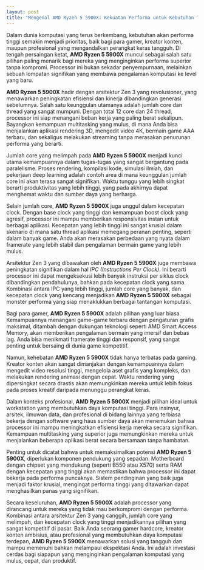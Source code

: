```yaml
---
layout: post
title: "Mengenal AMD Ryzen 5 5900X: Kekuatan Performa untuk Kebutuhan Tinggi"
---
```


Dalam dunia komputasi yang terus berkembang, kebutuhan akan performa tinggi semakin menjadi prioritas, baik bagi para gamer, kreator konten, maupun profesional yang mengandalkan perangkat keras tangguh. Di tengah persaingan ketat, **AMD Ryzen 5 5900X** muncul sebagai salah satu pilihan paling menarik bagi mereka yang menginginkan performa superior tanpa kompromi. Processor ini bukan sekadar penyempurnaan, melainkan sebuah lompatan signifikan yang membawa pengalaman komputasi ke level yang baru.

**AMD Ryzen 5 5900X** hadir dengan arsitektur Zen 3 yang revolusioner, yang menawarkan peningkatan efisiensi dan kinerja dibandingkan generasi sebelumnya. Salah satu keunggulan utamanya adalah jumlah core dan thread yang sangat mumpuni. Dengan total 12 core dan 24 thread, processor ini siap menangani beban kerja yang paling berat sekalipun. Bayangkan kemampuan multitasking yang mulus, di mana Anda bisa menjalankan aplikasi rendering 3D, mengedit video 4K, bermain game AAA terbaru, dan sekaligus melakukan streaming tanpa merasakan penurunan performa yang berarti.

Jumlah core yang melimpah pada **AMD Ryzen 5 5900X** menjadi kunci utama kemampuannya dalam tugas-tugas yang sangat bergantung pada paralelisme. Proses rendering, kompilasi kode, simulasi ilmiah, dan pekerjaan deep learning adalah contoh area di mana keunggulan jumlah core ini akan terasa sangat signifikan. Waktu tunggu yang lebih singkat berarti produktivitas yang lebih tinggi, yang pada akhirnya dapat menghemat waktu dan sumber daya yang berharga.

Selain jumlah core, **AMD Ryzen 5 5900X** juga unggul dalam kecepatan clock. Dengan base clock yang tinggi dan kemampuan boost clock yang agresif, processor ini mampu memberikan responsivitas instan untuk berbagai aplikasi. Kecepatan yang lebih tinggi ini sangat krusial dalam skenario di mana satu thread aplikasi memegang peranan penting, seperti dalam banyak game. Anda akan merasakan perbedaan yang nyata dalam framerate yang lebih stabil dan pengalaman bermain game yang lebih mulus.

Arsitektur Zen 3 yang dibawakan oleh **AMD Ryzen 5 5900X** juga membawa peningkatan signifikan dalam hal *IPC (Instructions Per Clock)*. Ini berarti processor ini dapat mengeksekusi lebih banyak instruksi per siklus clock dibandingkan pendahulunya, bahkan pada kecepatan clock yang sama. Kombinasi antara IPC yang lebih tinggi, jumlah core yang banyak, dan kecepatan clock yang kencang menjadikan **AMD Ryzen 5 5900X** sebagai monster performa yang siap menaklukkan berbagai tantangan komputasi.

Bagi para gamer, **AMD Ryzen 5 5900X** adalah pilihan yang luar biasa. Kemampuannya menangani game-game terbaru dengan pengaturan grafis maksimal, ditambah dengan dukungan teknologi seperti AMD Smart Access Memory, akan memberikan pengalaman bermain yang imersif dan bebas lag. Anda bisa menikmati framerate tinggi dan responsif, yang sangat penting untuk bersaing di dunia game kompetitif.

Namun, kehebatan **AMD Ryzen 5 5900X** tidak hanya terbatas pada gaming. Kreator konten akan sangat dimanjakan dengan kemampuannya dalam mengedit video resolusi tinggi, mengelola aset grafis yang kompleks, dan melakukan rendering animasi dengan cepat. Waktu rendering yang dipersingkat secara drastis akan memungkinkan mereka untuk lebih fokus pada proses kreatif daripada menunggu perangkat keras.

Dalam konteks profesional, **AMD Ryzen 5 5900X** menjadi pilihan ideal untuk workstation yang membutuhkan daya komputasi tinggi. Para insinyur, arsitek, ilmuwan data, dan profesional di bidang lainnya yang terbiasa bekerja dengan software yang haus sumber daya akan menemukan bahwa processor ini mampu meningkatkan efisiensi kerja mereka secara signifikan. Kemampuan multitasking yang superior juga memungkinkan mereka untuk menjalankan beberapa aplikasi berat secara bersamaan tanpa hambatan.

Penting untuk dicatat bahwa untuk memaksimalkan potensi **AMD Ryzen 5 5900X**, diperlukan komponen pendukung yang sepadan. Motherboard dengan chipset yang mendukung (seperti B550 atau X570) serta RAM dengan kecepatan yang tinggi akan memastikan bahwa processor ini dapat bekerja pada performa puncaknya. Sistem pendinginan yang baik juga menjadi faktor krusial, mengingat performa tinggi yang ditawarkan dapat menghasilkan panas yang signifikan.

Secara keseluruhan, **AMD Ryzen 5 5900X** adalah processor yang dirancang untuk mereka yang tidak mau berkompromi dengan performa. Kombinasi antara arsitektur Zen 3 yang canggih, jumlah core yang melimpah, dan kecepatan clock yang tinggi menjadikannya pilihan yang sangat kompetitif di pasar. Baik Anda seorang gamer hardcore, kreator konten ambisius, atau profesional yang membutuhkan daya komputasi terdepan, **AMD Ryzen 5 5900X** menawarkan solusi yang tangguh dan mampu memenuhi bahkan melampaui ekspektasi Anda. Ini adalah investasi cerdas bagi siapapun yang menginginkan pengalaman komputasi yang mulus, cepat, dan produktif.
